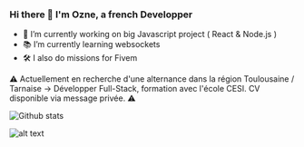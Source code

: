 ### Hi there 👋 I'm Ozne, a french Developper

- 🔭 I’m currently working on big Javascript project ( React & Node.js )
- 📚 I’m currently learning websockets
- 🛠 I also do missions for Fivem



⚠️ Actuellement en recherche d'une alternance dans la région Toulousaine / Tarnaise -> Développer Full-Stack, formation avec l'école CESI. CV disponible via message privée. ⚠️

![Github stats](https://github-readme-stats.vercel.app/api?username=Ozneeee&theme=highcontrast&show_icons=true&count_private=true)

![alt text](https://miro.medium.com/max/1400/1*RAsZ2uD3ZO7-NCuK2MUILA.gif)

<!-- ![Top Languages Card](https://github-readme-stats.vercel.app/api/top-langs/?username=Ozneeee) -->
